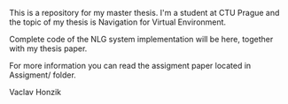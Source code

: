 This is a repository for my master thesis. I'm a student at CTU Prague and the topic of my thesis is Navigation for Virtual Environment.

Complete code of the NLG system implementation will be here, together with my thesis paper.

For more information you can read the assigment paper located in Assigment/ folder.

Vaclav Honzik
